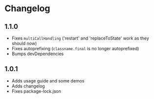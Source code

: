 # Changelog

## 1.1.0

- Fixes `multiCallHandling` ('restart' and 'replaceToState' work as they should now)
- Fixes autoprefixing (`classname.final` is no longer autoprefixed)
- Bumps devDependencies

## 1.0.1

- Adds usage guide and some demos
- Adds changelog
- Fixes package-lock.json
